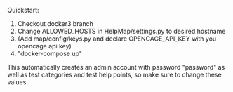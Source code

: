 Quickstart:

1. Checkout docker3 branch
2. Change ALLOWED_HOSTS in HelpMap/settings.py to desired hostname
3. (Add map/config/keys.py and declare OPENCAGE_API_KEY with you opencage api key)
4. "docker-compose up"

This automatically creates an admin account with password "password" as well as test categories and test help points, so make sure to change these values.

